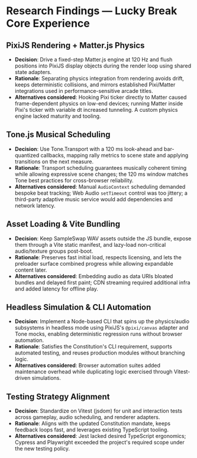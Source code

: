 # Research Findings — Lucky Break Core Experience

## PixiJS Rendering + Matter.js Physics
- **Decision**: Drive a fixed-step Matter.js engine at 120 Hz and flush positions into PixiJS display objects during the render loop using shared state adapters.
- **Rationale**: Separating physics integration from rendering avoids drift, keeps deterministic collisions, and mirrors established Pixi/Matter integrations used in performance-sensitive arcade titles.
- **Alternatives considered**: Hooking Pixi ticker directly to Matter caused frame-dependent physics on low-end devices; running Matter inside Pixi's ticker with variable dt increased tunneling. A custom physics engine lacked maturity and tooling.

## Tone.js Musical Scheduling
- **Decision**: Use Tone.Transport with a 120 ms look-ahead and bar-quantized callbacks, mapping rally metrics to scene state and applying transitions on the next measure.
- **Rationale**: Transport scheduling guarantees musically coherent timing while allowing expressive scene changes; the 120 ms window matches Tone best practices for cross-browser reliability.
- **Alternatives considered**: Manual `AudioContext` scheduling demanded bespoke beat tracking; Web Audio `setTimeout` control was too jittery; a third-party adaptive music service would add dependencies and network latency.

## Asset Loading & Vite Bundling
- **Decision**: Keep SampleSwap WAV assets outside the JS bundle, expose them through a Vite static manifest, and lazy-load non-critical audio/texture groups post-boot.
- **Rationale**: Preserves fast initial load, respects licensing, and lets the preloader surface combined progress while allowing expandable content later.
- **Alternatives considered**: Embedding audio as data URIs bloated bundles and delayed first paint; CDN streaming required additional infra and added latency for offline play.

## Headless Simulation & CLI Automation
- **Decision**: Implement a Node-based CLI that spins up the physics/audio subsystems in headless mode using PixiJS's `@pixi/canvas` adapter and Tone mocks, enabling deterministic regression runs without browser automation.
- **Rationale**: Satisfies the Constitution's CLI requirement, supports automated testing, and reuses production modules without branching logic.
- **Alternatives considered**: Browser automation suites added maintenance overhead while duplicating logic exercised through Vitest-driven simulations.

## Testing Strategy Alignment
- **Decision**: Standardize on Vitest (jsdom) for unit and interaction tests across gameplay, audio scheduling, and renderer adapters.
- **Rationale**: Aligns with the updated Constitution mandate, keeps feedback loops fast, and leverages existing TypeScript tooling.
- **Alternatives considered**: Jest lacked desired TypeScript ergonomics; Cypress and Playwright exceeded the project's required scope under the new testing policy.
